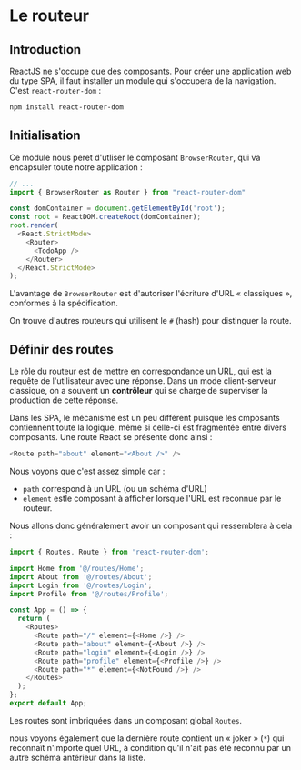 # Le routeur

## Introduction

ReactJS ne s'occupe que des composants. Pour créer une application web du type SPA, il faut installer un module qui s'occupera de la navigation. C'est `react-router-dom` :
```bash
npm install react-router-dom
```

## Initialisation

Ce module nous peret d'utliser le composant `BrowserRouter`, qui va encapsuler toute notre application :
```js
// ...
import { BrowserRouter as Router } from "react-router-dom"

const domContainer = document.getElementById('root');
const root = ReactDOM.createRoot(domContainer);
root.render(
  <React.StrictMode>
    <Router>
      <TodoApp />
    </Router>
  </React.StrictMode>
);
```

L'avantage de `BrowserRouter` est d'autoriser l'écriture d'URL « classiques », conformes à la spécification.

On trouve d'autres routeurs qui utilisent le `#` (hash) pour distinguer la route.

## Définir des routes

Le rôle du routeur est de mettre en correspondance un URL, qui est la requête de l'utilisateur avec une réponse. Dans un mode client-serveur classique, on a souvent un **contrôleur** qui se charge de superviser la production de cette réponse.

Dans les SPA, le mécanisme est un peu différent puisque les cmposants contiennent toute la logique, même si celle-ci est fragmentée entre divers composants. Une route React se présente donc ainsi :
```js
<Route path="about" element="<About />" />
```

Nous voyons que c'est assez simple car :
- `path` correspond à un URL (ou un schéma d'URL)
- `element` estle composant à afficher lorsque l'URL est reconnue par le routeur.

Nous allons donc généralement avoir un composant qui ressemblera à cela :
```js
import { Routes, Route } from 'react-router-dom';

import Home from '@/routes/Home';
import About from '@/routes/About';
import Login from '@/routes/Login';
import Profile from '@/routes/Profile';

const App = () => {
  return (
    <Routes>
      <Route path="/" element={<Home />} />
      <Route path="about" element={<About />} />
      <Route path="login" element={<Login />} />
      <Route path="profile" element={<Profile />} />
      <Route path="*" element={<NotFound />} />
    </Routes>
  );
};
export default App;
```
Les routes sont imbriquées dans un composant global `Routes`.

nous voyons également que la dernière route contient un « joker » (`*`) qui reconnaît n'importe quel URL, à condition qu'il n'ait pas été reconnu par un autre schéma antérieur dans la liste.
